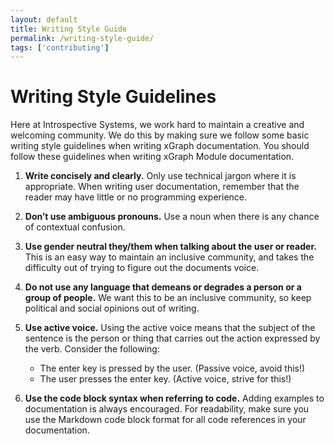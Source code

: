 ```yaml
---
layout: default
title: Writing Style Guide
permalink: /writing-style-guide/
tags: ['contributing']
---
```


# Writing Style Guidelines
Here at Introspective Systems, we work hard to maintain a creative and welcoming community. We do this by 
making sure we follow some basic writing style guidelines when writing xGraph documentation. You should 
follow these guidelines when writing xGraph Module documentation.

1. **Write concisely and clearly.** Only use technical jargon where it is appropriate. When writing user 
documentation, remember that the reader may have little or no programming experience.

2. **Don’t use ambiguous pronouns.** Use a noun when there is any chance of contextual confusion.

3. **Use gender neutral they/them when talking about the user or reader.**  This is an easy way to maintain 
an inclusive community, and takes the difficulty out of trying to figure out the documents voice.

4. **Do not use any language that demeans or degrades a person or a group of people.** We want this to be an 
inclusive community, so keep political and social opinions out of writing.

5. **Use active voice.** Using the active voice means that the subject of the sentence is the person or thing 
that carries out the action expressed by the verb. Consider the following: 
    * The enter key is pressed by the user. (Passive voice, avoid this!)
    * The user presses the enter key. (Active voice, strive for this!)

6. **Use the code block syntax when referring to code.** Adding examples to documentation is always 
encouraged. For readability, make sure you use the Markdown code block format for all code references in your 
documentation. 
